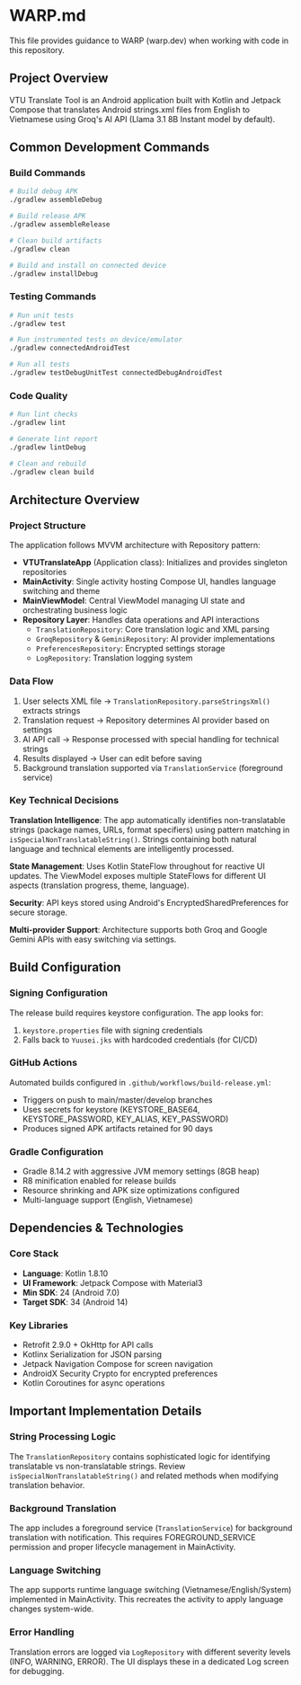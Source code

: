 # WARP.md

This file provides guidance to WARP (warp.dev) when working with code in this repository.

## Project Overview

VTU Translate Tool is an Android application built with Kotlin and Jetpack Compose that translates Android strings.xml files from English to Vietnamese using Groq's AI API (Llama 3.1 8B Instant model by default).

## Common Development Commands

### Build Commands
```bash
# Build debug APK
./gradlew assembleDebug

# Build release APK
./gradlew assembleRelease

# Clean build artifacts
./gradlew clean

# Build and install on connected device
./gradlew installDebug
```

### Testing Commands
```bash
# Run unit tests
./gradlew test

# Run instrumented tests on device/emulator
./gradlew connectedAndroidTest

# Run all tests
./gradlew testDebugUnitTest connectedDebugAndroidTest
```

### Code Quality
```bash
# Run lint checks
./gradlew lint

# Generate lint report
./gradlew lintDebug

# Clean and rebuild
./gradlew clean build
```

## Architecture Overview

### Project Structure
The application follows MVVM architecture with Repository pattern:

- **VTUTranslateApp** (Application class): Initializes and provides singleton repositories
- **MainActivity**: Single activity hosting Compose UI, handles language switching and theme
- **MainViewModel**: Central ViewModel managing UI state and orchestrating business logic
- **Repository Layer**: Handles data operations and API interactions
  - `TranslationRepository`: Core translation logic and XML parsing
  - `GroqRepository` & `GeminiRepository`: AI provider implementations  
  - `PreferencesRepository`: Encrypted settings storage
  - `LogRepository`: Translation logging system

### Data Flow
1. User selects XML file → `TranslationRepository.parseStringsXml()` extracts strings
2. Translation request → Repository determines AI provider based on settings
3. AI API call → Response processed with special handling for technical strings
4. Results displayed → User can edit before saving
5. Background translation supported via `TranslationService` (foreground service)

### Key Technical Decisions

**Translation Intelligence**: The app automatically identifies non-translatable strings (package names, URLs, format specifiers) using pattern matching in `isSpecialNonTranslatableString()`. Strings containing both natural language and technical elements are intelligently processed.

**State Management**: Uses Kotlin StateFlow throughout for reactive UI updates. The ViewModel exposes multiple StateFlows for different UI aspects (translation progress, theme, language).

**Security**: API keys stored using Android's EncryptedSharedPreferences for secure storage.

**Multi-provider Support**: Architecture supports both Groq and Google Gemini APIs with easy switching via settings.

## Build Configuration

### Signing Configuration
The release build requires keystore configuration. The app looks for:
1. `keystore.properties` file with signing credentials
2. Falls back to `Yuusei.jks` with hardcoded credentials (for CI/CD)

### GitHub Actions
Automated builds configured in `.github/workflows/build-release.yml`:
- Triggers on push to main/master/develop branches
- Uses secrets for keystore (KEYSTORE_BASE64, KEYSTORE_PASSWORD, KEY_ALIAS, KEY_PASSWORD)
- Produces signed APK artifacts retained for 90 days

### Gradle Configuration
- Gradle 8.14.2 with aggressive JVM memory settings (8GB heap)
- R8 minification enabled for release builds
- Resource shrinking and APK size optimizations configured
- Multi-language support (English, Vietnamese)

## Dependencies & Technologies

### Core Stack
- **Language**: Kotlin 1.8.10
- **UI Framework**: Jetpack Compose with Material3
- **Min SDK**: 24 (Android 7.0)
- **Target SDK**: 34 (Android 14)

### Key Libraries
- Retrofit 2.9.0 + OkHttp for API calls
- Kotlinx Serialization for JSON parsing
- Jetpack Navigation Compose for screen navigation
- AndroidX Security Crypto for encrypted preferences
- Kotlin Coroutines for async operations

## Important Implementation Details

### String Processing Logic
The `TranslationRepository` contains sophisticated logic for identifying translatable vs non-translatable strings. Review `isSpecialNonTranslatableString()` and related methods when modifying translation behavior.

### Background Translation
The app includes a foreground service (`TranslationService`) for background translation with notification. This requires FOREGROUND_SERVICE permission and proper lifecycle management in MainActivity.

### Language Switching
The app supports runtime language switching (Vietnamese/English/System) implemented in MainActivity. This recreates the activity to apply language changes system-wide.

### Error Handling
Translation errors are logged via `LogRepository` with different severity levels (INFO, WARNING, ERROR). The UI displays these in a dedicated Log screen for debugging.
